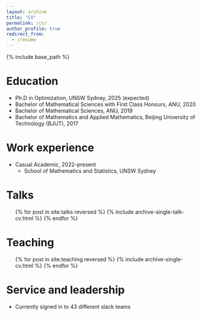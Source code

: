 ```yaml
---
layout: archive
title: "CV"
permalink: /cv/
author_profile: true
redirect_from:
  - /resume
---
```


{% include base_path %}

Education
======
* Ph.D in Optimization, UNSW Sydney, 2025 (expected)
* Bachelor of Mathematical Sciences with First Class Honours, ANU, 2020
* Bachelor of Mathematical Sciences, ANU, 2019
* Bachelor of Mathematics and Applied Mathematics, Beijing University of Technology (BJUT), 2017

Work experience
======
* Casual Academic, 2022-present
  * School of Mathematics and Statistics, UNSW Sydney
  



  
Talks
======
  <ul>{% for post in site.talks reversed %}
    {% include archive-single-talk-cv.html  %}
  {% endfor %}</ul>
  
Teaching
======
  <ul>{% for post in site.teaching reversed %}
    {% include archive-single-cv.html %}
  {% endfor %}</ul>
  
Service and leadership
======
* Currently signed in to 43 different slack teams
